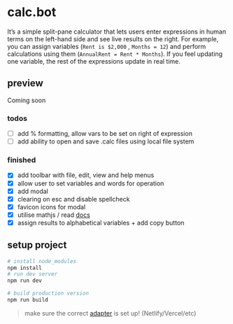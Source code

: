 # calc.bot

It’s a simple split-pane calculator that lets users enter expressions in human terms on the left-hand side and see live results on the right. 
For example, you can assign variables (`Rent is $2,000` , `Months = 12`) and perform calculations using them (`AnnualRent = Rent * Months`). If you feel updating one variable, the rest of the expressions update in real time.

## preview
Coming soon

### todos
- [ ] add % formatting, allow vars to be set on right of expression
- [ ] add ability to open and save .calc files using local file system
### finished
- [x] add toolbar with file, edit, view and help menus
- [x] allow user to set variables and words for operation
- [x] add modal
- [x] clearing on esc and disable spellcheck
- [x] favicon icons for modal
- [x] utilise mathjs / read [docs](https://mathjs.org/docs/index.html)
- [x] assign results to alphabetical variables + add copy button

## setup project

```bash
# install node_modules
npm install
# run dev server
npm run dev

# build production version
npm run build
```

> make sure the correct [adapter](https://kit.svelte.dev/docs/adapters) is set up! (Netlify/Vercel/etc)